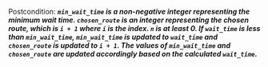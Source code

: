 Postcondition: ***`min_wait_time` is a non-negative integer representing the minimum wait time. `chosen_route` is an integer representing the chosen route, which is `i + 1` where `i` is the index. `n` is at least 0. If `wait_time` is less than `min_wait_time`, `min_wait_time` is updated to `wait_time` and `chosen_route` is updated to `i + 1`. The values of `min_wait_time` and `chosen_route` are updated accordingly based on the calculated `wait_time`.***